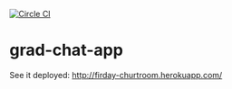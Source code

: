 [![Circle CI](https://circleci.com/gh/thullSL/chat-grad-project/tree/master.svg?style=svg)](https://circleci.com/gh/thullSL/chat-grad-project/tree/master)

# grad-chat-app

See it deployed: http://firday-churtroom.herokuapp.com/
